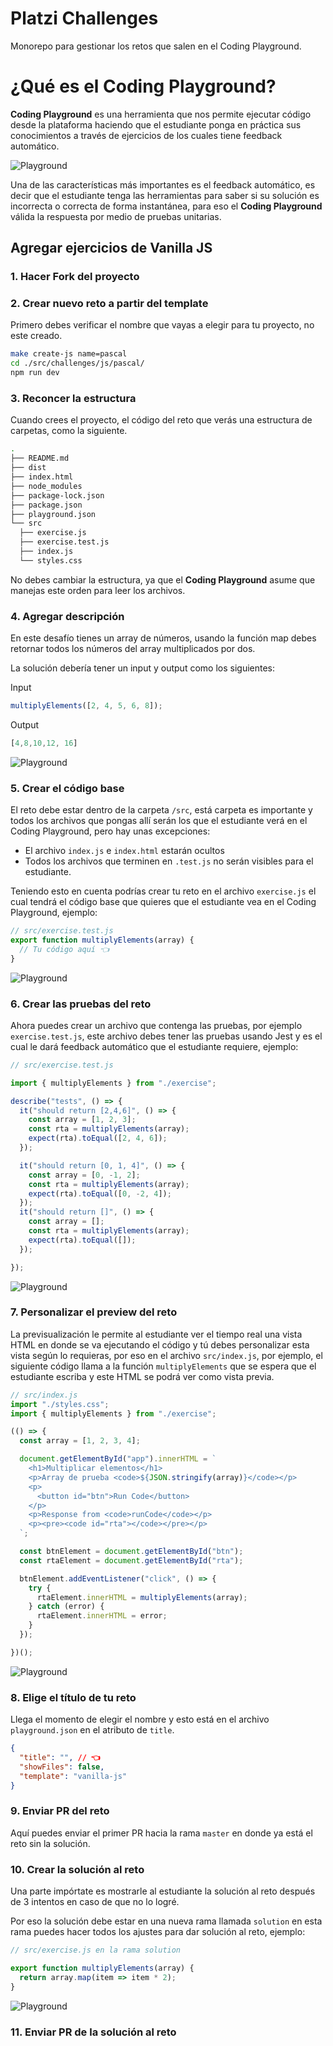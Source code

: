 # Platzi Challenges

Monorepo para gestionar los retos que salen en el Coding Playground.

# ¿Qué es el Coding Playground?

**Coding Playground** es una herramienta que nos permite ejecutar código desde la plataforma haciendo que el estudiante ponga en práctica sus conocimientos a través de ejercicios de los cuales tiene feedback automático.

![Playground](https://i.imgur.com/XFLH7NJ.png)

Una de las características más importantes es el feedback automático, es decir que el estudiante tenga las herramientas para saber si su solución es incorrecta o correcta de forma instantánea, para eso el **Coding Playground** válida la respuesta por medio de pruebas unitarias.


## Agregar ejercicios de Vanilla JS

### 1. Hacer Fork del proyecto


### 2. Crear nuevo reto a partir del template

Primero debes verificar el nombre que vayas a elegir para tu proyecto, no este creado.

```sh
make create-js name=pascal
cd ./src/challenges/js/pascal/
npm run dev
```

### 3. Reconcer la estructura

Cuando crees el proyecto, el código del reto que verás una estructura de carpetas, como la siguiente.

```sh
.
├── README.md
├── dist
├── index.html
├── node_modules
├── package-lock.json
├── package.json
├── playground.json
└── src
  ├── exercise.js
  ├── exercise.test.js
  ├── index.js
  └── styles.css
```

No debes cambiar la estructura, ya que el **Coding Playground** asume que manejas este orden para leer los archivos.

### 4. Agregar descripción

En este desafío tienes un array de números, usando la función map debes retornar todos los números del array multiplicados por dos.

La solución debería tener un input y output como los siguientes:

Input

```js
multiplyElements([2, 4, 5, 6, 8]);
```

Output

```js
[4,8,10,12, 16]
```


![Playground](https://i.imgur.com/gb5cL8z.png)

### 5. Crear el código base

El reto debe estar dentro de la carpeta `/src`, está carpeta es importante y todos los archivos que pongas allí serán los que el estudiante verá en el Coding Playground, pero hay unas excepciones:

- El archivo `index.js` e `index.html` estarán ocultos
- Todos los archivos que terminen en `.test.js` no serán visibles para el estudiante.

Teniendo esto en cuenta podrías crear tu reto en el archivo `exercise.js` el cual tendrá el código base que quieres que el estudiante vea en el Coding Playground, ejemplo:

```js
// src/exercise.test.js
export function multiplyElements(array) {
  // Tu código aquí 👈
}
```

![Playground](https://i.imgur.com/WU480V4.png)

### 6. Crear las pruebas del reto

Ahora puedes crear un archivo que contenga las pruebas, por ejemplo `exercise.test.js`, este archivo debes tener las pruebas usando Jest y es el cual le dará feedback automático que el estudiante requiere, ejemplo:

```js
// src/exercise.test.js

import { multiplyElements } from "./exercise";

describe("tests", () => {
  it("should return [2,4,6]", () => {
    const array = [1, 2, 3];
    const rta = multiplyElements(array);
    expect(rta).toEqual([2, 4, 6]);
  });

  it("should return [0, 1, 4]", () => {
    const array = [0, -1, 2];
    const rta = multiplyElements(array);
    expect(rta).toEqual([0, -2, 4]);
  });
  it("should return []", () => {
    const array = [];
    const rta = multiplyElements(array);
    expect(rta).toEqual([]);
  });

});
```

![Playground](https://i.imgur.com/kndkPGk.png)

### 7. Personalizar el preview del reto

La previsualización le permite al estudiante ver el tiempo real una vista HTML en donde se va ejecutando el código y tú debes personalizar esta vista según lo requieras, por eso en el archivo `src/index.js`, por ejemplo, el siguiente código llama a la función `multiplyElements` que se espera que el estudiante escriba y este HTML se podrá ver como vista previa.

```js
// src/index.js
import "./styles.css";
import { multiplyElements } from "./exercise";

(() => {
  const array = [1, 2, 3, 4];

  document.getElementById("app").innerHTML = `
    <h1>Multiplicar elementos</h1>
    <p>Array de prueba <code>${JSON.stringify(array)}</code></p>
    <p>
      <button id="btn">Run Code</button>
    </p>
    <p>Response from <code>runCode</code></p>
    <p><pre><code id="rta"></code></pre></p>
  `;

  const btnElement = document.getElementById("btn");
  const rtaElement = document.getElementById("rta");

  btnElement.addEventListener("click", () => {
    try {
      rtaElement.innerHTML = multiplyElements(array);
    } catch (error) {
      rtaElement.innerHTML = error;
    }
  });

})();
```

![Playground](https://i.imgur.com/pFRSxRq.png)


### 8. Elige el título de tu reto

Llega el momento de elegir el nombre y esto está en el archivo `playground.json` en el atributo de `title`.

```json
{
  "title": "", // 👈
  "showFiles": false,
  "template": "vanilla-js"
}
```

### 9. Enviar PR del reto

Aquí puedes enviar el primer PR hacia la rama `master` en donde ya está el reto sin la solución.

### 10. Crear la solución al reto

Una parte impórtate es mostrarle al estudiante la solución al reto después de 3 intentos en caso de que no lo logré.

Por eso la solución debe estar en una nueva rama llamada `solution` en esta rama puedes hacer todos los ajustes para dar solución al reto, ejemplo:

```js
// src/exercise.js en la rama solution

export function multiplyElements(array) {
  return array.map(item => item * 2);
}

```

![Playground](https://i.imgur.com/XFLH7NJ.png)


### 11. Enviar PR de la solución al reto
